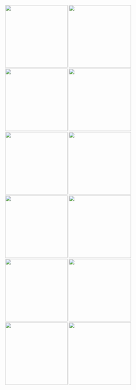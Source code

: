 <img src="https://github.com/user-attachments/assets/df310777-d96d-41e5-8869-b066a8f9c726" width="200" />
<img src="https://github.com/user-attachments/assets/2d692d70-c633-476b-9889-66683fd61212" width="200" />
<img src="https://github.com/user-attachments/assets/dc3867bf-3e21-4778-aa65-fbf19f2371ac" width="200" />
<img src="https://github.com/user-attachments/assets/7d0a60b4-0ebd-4504-92e2-6476f1194bd8" width="200" />
<img src="https://github.com/user-attachments/assets/36c037b9-3679-4bd1-bfe8-d58d790b051f" width="200" />
<img src="https://github.com/user-attachments/assets/39278e58-08ef-4ad1-847d-8999ddcde51a" width="200" />
<img src="https://github.com/user-attachments/assets/2e032b4c-b1c6-470c-a04d-611092818ade" width="200" />
<img src="https://github.com/user-attachments/assets/04687db1-c8f5-402e-a65e-9a19c6a79326" width="200" />
<img src="https://github.com/user-attachments/assets/5ada6fc3-5231-4812-a0a3-8a33bccdb7fd" width="200" />
<img src="https://github.com/user-attachments/assets/f019d3dd-5b4d-421e-b2f7-10064386593c" width="200" />
<img src="https://github.com/user-attachments/assets/23e973a3-2d68-4603-beca-fd96cf47d43f" width="200" />
<img src="https://github.com/user-attachments/assets/d7fb8849-8106-4fdc-a167-a62d689bc907" width="200" />
